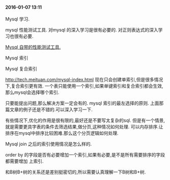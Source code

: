 #### 2016-01-07 13:11
Mysql 学习.


mysql 性能测试工具.
对mysql 的深入学习是很有必要的.
对正则表达式的深入学习也很有必要.

[Mysql 自带的性能测试工具.](http://www.ha97.com/5182.html)

Mysql 索引


Mysql 复合索引

http://tech.meituan.com/mysql-index.html
现在只会创建单索引,但是很多情况下,复合索引更有效.
一个表只能使用一个索引,如果单键索引和复合索引都会生效,那么mysql会选择哪个索引.

只要能提出问题,那么解决方案一定会有的.
mysql 索引的最左选择的原则. 上面那篇文章的例子还是不错的.可以深入学习一下.

有些情况下,优化的作用是很有限的,最好还是不要写太复杂的sql.
但是有一个情景,就是需要更具字表的条件去筛选结果,做分页,这种情况如何处理. 
可以内存排序.让排序在mysql中排序比较困难.那么这个分页逻辑如何处理. 

Mysql join 之后的索引使用情况是怎么样的.

order by 的字段是否有必要增加一个索引,如果有必要,是不是所有需要排序的字段都需要增加
上索引. 


和B树B+树的关系还是差别挺密切的,所以需要认真理解一下B树和B+树.
